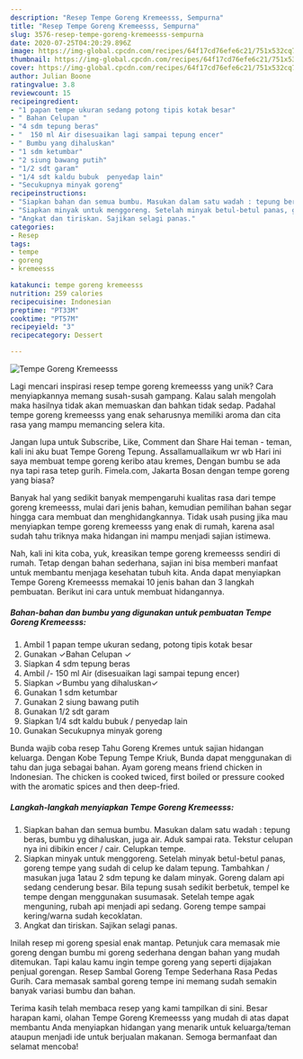 ```yaml
---
description: "Resep Tempe Goreng Kremeesss, Sempurna"
title: "Resep Tempe Goreng Kremeesss, Sempurna"
slug: 3576-resep-tempe-goreng-kremeesss-sempurna
date: 2020-07-25T04:20:29.896Z
image: https://img-global.cpcdn.com/recipes/64f17cd76efe6c21/751x532cq70/tempe-goreng-kremeesss-foto-resep-utama.jpg
thumbnail: https://img-global.cpcdn.com/recipes/64f17cd76efe6c21/751x532cq70/tempe-goreng-kremeesss-foto-resep-utama.jpg
cover: https://img-global.cpcdn.com/recipes/64f17cd76efe6c21/751x532cq70/tempe-goreng-kremeesss-foto-resep-utama.jpg
author: Julian Boone
ratingvalue: 3.8
reviewcount: 15
recipeingredient:
- "1 papan tempe ukuran sedang potong tipis kotak besar"
- " Bahan Celupan "
- "4 sdm tepung beras"
- "  150 ml Air disesuaikan lagi sampai tepung encer"
- " Bumbu yang dihaluskan"
- "1 sdm ketumbar"
- "2 siung bawang putih"
- "1/2 sdt garam"
- "1/4 sdt kaldu bubuk  penyedap lain"
- "Secukupnya minyak goreng"
recipeinstructions:
- "Siapkan bahan dan semua bumbu. Masukan dalam satu wadah : tepung beras, bumbu yg dihaluskan, juga air. Aduk sampai rata. Tekstur celupan nya ini dibikin encer / cair. Celupkan tempe."
- "Siapkan minyak untuk menggoreng. Setelah minyak betul-betul panas, goreng tempe yang sudah di celup ke dalam tepung. Tambahkan / masukan juga 1atau 2 sdm tepung ke dalam minyak. Goreng dalam api sedang cenderung besar. Bila tepung susah sedikit berbetuk, tempel ke tempe dengan menggunakan susumasak. Setelah tempe agak menguning, rubah api menjadi api sedang. Goreng tempe sampai kering/warna sudah kecoklatan."
- "Angkat dan tiriskan. Sajikan selagi panas."
categories:
- Resep
tags:
- tempe
- goreng
- kremeesss

katakunci: tempe goreng kremeesss 
nutrition: 259 calories
recipecuisine: Indonesian
preptime: "PT33M"
cooktime: "PT57M"
recipeyield: "3"
recipecategory: Dessert

---
```



![Tempe Goreng Kremeesss](https://img-global.cpcdn.com/recipes/64f17cd76efe6c21/751x532cq70/tempe-goreng-kremeesss-foto-resep-utama.jpg)

Lagi mencari inspirasi resep tempe goreng kremeesss yang unik? Cara menyiapkannya memang susah-susah gampang. Kalau salah mengolah maka hasilnya tidak akan memuaskan dan bahkan tidak sedap. Padahal tempe goreng kremeesss yang enak seharusnya memiliki aroma dan cita rasa yang mampu memancing selera kita.

Jangan lupa untuk Subscribe, Like, Comment dan Share Hai teman - teman, kali ini aku buat Tempe Goreng Tepung. Assallamuallaikum wr wb Hari ini saya membuat tempe goreng keribo atau kremes, Dengan bumbu se ada nya tapi rasa tetep gurih. Fimela.com, Jakarta Bosan dengan tempe goreng yang biasa?

Banyak hal yang sedikit banyak mempengaruhi kualitas rasa dari tempe goreng kremeesss, mulai dari jenis bahan, kemudian pemilihan bahan segar hingga cara membuat dan menghidangkannya. Tidak usah pusing jika mau menyiapkan tempe goreng kremeesss yang enak di rumah, karena asal sudah tahu triknya maka hidangan ini mampu menjadi sajian istimewa.


Nah, kali ini kita coba, yuk, kreasikan tempe goreng kremeesss sendiri di rumah. Tetap dengan bahan sederhana, sajian ini bisa memberi manfaat untuk membantu menjaga kesehatan tubuh kita. Anda dapat menyiapkan Tempe Goreng Kremeesss memakai 10 jenis bahan dan 3 langkah pembuatan. Berikut ini cara untuk membuat hidangannya.

<!--inarticleads1-->

##### Bahan-bahan dan bumbu yang digunakan untuk pembuatan Tempe Goreng Kremeesss:

1. Ambil 1 papan tempe ukuran sedang, potong tipis kotak besar
1. Gunakan  ✓Bahan Celupan ✓
1. Siapkan 4 sdm tepung beras
1. Ambil  /- 150 ml Air (disesuaikan lagi sampai tepung encer)
1. Siapkan  ✓Bumbu yang dihaluskan✓
1. Gunakan 1 sdm ketumbar
1. Gunakan 2 siung bawang putih
1. Gunakan 1/2 sdt garam
1. Siapkan 1/4 sdt kaldu bubuk / penyedap lain
1. Gunakan Secukupnya minyak goreng


Bunda wajib coba resep Tahu Goreng Kremes untuk sajian hidangan keluarga. Dengan Kobe Tepung Tempe Kriuk, Bunda dapat menggunakan di tahu dan juga sebagai bahan. Ayam goreng means friend chicken in Indonesian. The chicken is cooked twiced, first boiled or pressure cooked with the aromatic spices and then deep-fried. 

<!--inarticleads2-->

##### Langkah-langkah menyiapkan Tempe Goreng Kremeesss:

1. Siapkan bahan dan semua bumbu. Masukan dalam satu wadah : tepung beras, bumbu yg dihaluskan, juga air. Aduk sampai rata. Tekstur celupan nya ini dibikin encer / cair. Celupkan tempe.
1. Siapkan minyak untuk menggoreng. Setelah minyak betul-betul panas, goreng tempe yang sudah di celup ke dalam tepung. Tambahkan / masukan juga 1atau 2 sdm tepung ke dalam minyak. Goreng dalam api sedang cenderung besar. Bila tepung susah sedikit berbetuk, tempel ke tempe dengan menggunakan susumasak. Setelah tempe agak menguning, rubah api menjadi api sedang. Goreng tempe sampai kering/warna sudah kecoklatan.
1. Angkat dan tiriskan. Sajikan selagi panas.


Inilah resep mi goreng spesial enak mantap. Petunjuk cara memasak mie goreng dengan bumbu mi goreng sederhana dengan bahan yang mudah ditemukan. Tapi kalau kamu ingin tempe goreng yang seperti dijajakan penjual gorengan. Resep Sambal Goreng Tempe Sederhana Rasa Pedas Gurih. Cara memasak sambal goreng tempe ini memang sudah semakin banyak variasi bumbu dan bahan. 

Terima kasih telah membaca resep yang kami tampilkan di sini. Besar harapan kami, olahan Tempe Goreng Kremeesss yang mudah di atas dapat membantu Anda menyiapkan hidangan yang menarik untuk keluarga/teman ataupun menjadi ide untuk berjualan makanan. Semoga bermanfaat dan selamat mencoba!
